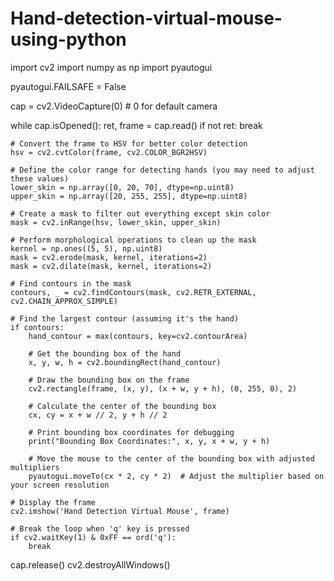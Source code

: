 # Hand-detection-virtual-mouse-using-python

import cv2
import numpy as np
import pyautogui

pyautogui.FAILSAFE = False

cap = cv2.VideoCapture(0)  # 0 for default camera

while cap.isOpened():
    ret, frame = cap.read()
    if not ret:
        break

    # Convert the frame to HSV for better color detection
    hsv = cv2.cvtColor(frame, cv2.COLOR_BGR2HSV)

    # Define the color range for detecting hands (you may need to adjust these values)
    lower_skin = np.array([0, 20, 70], dtype=np.uint8)
    upper_skin = np.array([20, 255, 255], dtype=np.uint8)

    # Create a mask to filter out everything except skin color
    mask = cv2.inRange(hsv, lower_skin, upper_skin)

    # Perform morphological operations to clean up the mask
    kernel = np.ones((5, 5), np.uint8)
    mask = cv2.erode(mask, kernel, iterations=2)
    mask = cv2.dilate(mask, kernel, iterations=2)

    # Find contours in the mask
    contours, _ = cv2.findContours(mask, cv2.RETR_EXTERNAL, cv2.CHAIN_APPROX_SIMPLE)

    # Find the largest contour (assuming it's the hand)
    if contours:
        hand_contour = max(contours, key=cv2.contourArea)

        # Get the bounding box of the hand
        x, y, w, h = cv2.boundingRect(hand_contour)

        # Draw the bounding box on the frame
        cv2.rectangle(frame, (x, y), (x + w, y + h), (0, 255, 0), 2)

        # Calculate the center of the bounding box
        cx, cy = x + w // 2, y + h // 2

        # Print bounding box coordinates for debugging
        print("Bounding Box Coordinates:", x, y, x + w, y + h)

        # Move the mouse to the center of the bounding box with adjusted multipliers
        pyautogui.moveTo(cx * 2, cy * 2)  # Adjust the multiplier based on your screen resolution

    # Display the frame
    cv2.imshow('Hand Detection Virtual Mouse', frame)

    # Break the loop when 'q' key is pressed
    if cv2.waitKey(1) & 0xFF == ord('q'):
        break

cap.release()
cv2.destroyAllWindows()

